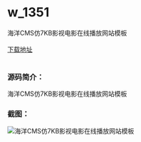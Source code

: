 # w_1351
海洋CMS仿7KB影视电影在线播放网站模板
<br/></br>
[下载地址](https://www.uuid2.com/1351.html "下载地址")
<br/></br>
<h3>源码简介：</h3>
<p>海洋CMS仿7KB影视电影在线播放网站模板<p>
<h3>截图：</h3>
<img src="https://www.uuid2.com/wp-content/uploads/img/202108/4ae4970498.jpg" alt="海洋CMS仿7KB影视电影在线播放网站模板">
